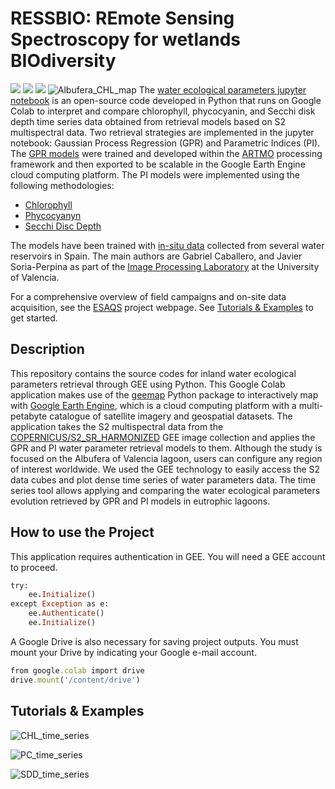 # RESSBIO: REmote Sensing Spectroscopy for wetlands BIOdiversity

![](https://img.shields.io/badge/Python%20%2B%20GEE-geemap-blue) ![](https://img.shields.io/badge/GPR-ARTMO-green) ![](https://img.shields.io/badge/Optical%20data-Sentinel%202-orange)
![Albufera_CHL_map](https://github.com/Grcf2585/RESSBIO/assets/92304222/24c5c9b2-2c02-4d62-989b-4fa905b80920)
The [water ecological parameters jupyter notebook](https://github.com/Grcf2585/RESSBIO/blob/main/S2_water_index.ipynb) is an open-source code developed in Python that runs on Google Colab to interpret and compare chlorophyll, phycocyanin, and Secchi disk depth time series data obtained from retrieval models based on S2 multispectral data. Two retrieval strategies are implemented in the jupyter notebook: Gaussian Process Regression (GPR) and Parametric Indices (PI). The [GPR models](https://github.com/Grcf2585/RESSBIO/tree/main/Models) were trained and developed within the [ARTMO](https://artmotoolbox.com/) processing framework and then exported to be scalable in the Google Earth Engine cloud computing platform. The PI models were implemented using the following methodologies: 

+ [Chlorophyll](https://www.limnetica.com/es/monitoring-ecological-state-hypertrophic-lake-albufera-val%C3%A8ncia-spain-using-multitemporal-sentinel-2)
+ [Phycocyanyn](https://www.sciencedirect.com/science/article/pii/S0048969719342949?via%3Dihub)
+ [Secchi Disc Depth](https://www.limnetica.com/es/monitoring-water-transparency-hypertrophic-lake-albufera-val%C3%A8ncia-using-multitemporal-sentinel-2)

The models have been trained with [in-situ data](https://github.com/Grcf2585/RESSBIO/tree/main/In%20situ%20data) collected from several water reservoirs in Spain. The main authors are Gabriel Caballero, and Javier Soria-Perpina as part of the [Image Processing Laboratory](https://ipl.uv.es/?q=es) at the University of Valencia.

For a comprehensive overview of field campaigns and on-site data acquisition, see the [ESAQS](https://leoipl.uv.es/esaqs/) project webpage.
See [Tutorials & Examples](#item1) to get started.

## Description
This repository contains the source codes for inland water ecological parameters retrieval through GEE using Python. This Google Colab application makes use of the [geemap](https://geemap.org/) Python package to interactively map with [Google Earth Engine](https://earthengine.google.com/), which is a cloud computing platform with a multi-petabyte catalogue of satellite imagery and geospatial datasets. The application takes the S2 multispectral data from the [COPERNICUS/S2_SR_HARMONIZED](https://developers.google.com/earth-engine/datasets/catalog/COPERNICUS_S2_SR_HARMONIZED) GEE image collection and applies the GPR and PI water parameter retrieval models to them. Although the study is focused on the Albufera of Valencia lagoon, users can configure any region of interest worldwide. We used the GEE technology to easily access the S2 data cubes and plot dense time series of water parameters data. The time series tool allows applying and comparing the water ecological parameters evolution retrieved by GPR and PI models in eutrophic lagoons.  

## How to use the Project
This application requires authentication in GEE. You will need a GEE account to proceed. 
```ruby
try:
    ee.Initialize()
except Exception as e:
    ee.Authenticate()
    ee.Initialize()
```
A Google Drive is also necessary for saving project outputs. You must mount your Drive by indicating your Google e-mail account.  
```ruby
from google.colab import drive
drive.mount('/content/drive')
```
<a name="item1"></a>
## Tutorials & Examples

![CHL_time_series](https://github.com/Grcf2585/RESSBIO/assets/92304222/b5266955-da77-46b3-a7b0-b998a7ac1657)

![PC_time_series](https://github.com/Grcf2585/RESSBIO/assets/92304222/482d8a1f-e6a4-4f45-b0f7-cce064a62f3e)

![SDD_time_series](https://github.com/Grcf2585/RESSBIO/assets/92304222/8e29fcac-003b-491f-8c70-7ceb29af8f1e)

